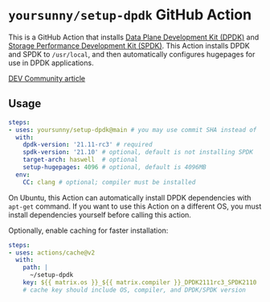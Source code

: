 # `yoursunny/setup-dpdk` GitHub Action

This is a GitHub Action that installs [Data Plane Development Kit (DPDK)](https://www.dpdk.org) and [Storage Performance Development Kit (SPDK)](https://spdk.io).
This Action installs DPDK and SPDK to `/usr/local`, and then automatically configures hugepages for use in DPDK applications.

[DEV Community article](https://dev.to/yoursunny/install-data-plane-development-kit-dpdk-and-build-ndn-dpdk-35o5)

## Usage

```yaml
steps:
- uses: yoursunny/setup-dpdk@main # you may use commit SHA instead of 'main' to ensure stability
  with:
    dpdk-version: '21.11-rc3' # required
    spdk-version: '21.10' # optional, default is not installing SPDK
    target-arch: haswell  # optional
    setup-hugepages: 4096 # optional, default is 4096MB
  env:
    CC: clang # optional; compiler must be installed
```

On Ubuntu, this Action can automatically install DPDK dependencies with `apt-get` command.
If you want to use this Action on a different OS, you must install dependencies yourself before calling this action.

Optionally, enable caching for faster installation:

```yaml
steps:
- uses: actions/cache@v2
  with:
    path: |
      ~/setup-dpdk
    key: ${{ matrix.os }}_${{ matrix.compiler }}_DPDK2111rc3_SPDK2110
    # cache key should include OS, compiler, and DPDK/SPDK version
```
